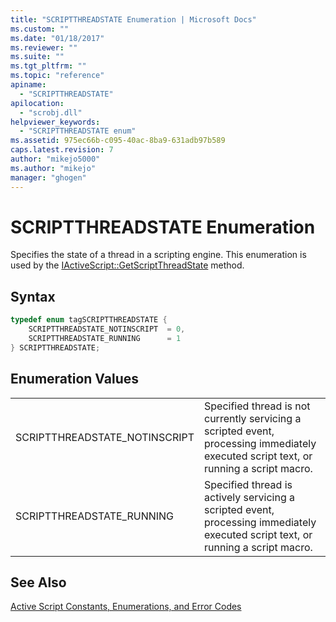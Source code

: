 ```yaml
---
title: "SCRIPTTHREADSTATE Enumeration | Microsoft Docs"
ms.custom: ""
ms.date: "01/18/2017"
ms.reviewer: ""
ms.suite: ""
ms.tgt_pltfrm: ""
ms.topic: "reference"
apiname: 
  - "SCRIPTTHREADSTATE"
apilocation: 
  - "scrobj.dll"
helpviewer_keywords: 
  - "SCRIPTTHREADSTATE enum"
ms.assetid: 975ec66b-c095-40ac-8ba9-631adb97b589
caps.latest.revision: 7
author: "mikejo5000"
ms.author: "mikejo"
manager: "ghogen"
---
```

# SCRIPTTHREADSTATE Enumeration
Specifies the state of a thread in a scripting engine. This enumeration is used by the [IActiveScript::GetScriptThreadState](../../winscript/reference/iactivescript-getscriptthreadstate.md) method.  
  
## Syntax  
  
```cpp
typedef enum tagSCRIPTTHREADSTATE {  
    SCRIPTTHREADSTATE_NOTINSCRIPT  = 0,  
    SCRIPTTHREADSTATE_RUNNING      = 1  
} SCRIPTTHREADSTATE;  
```  
  
## Enumeration Values  
  
|||  
|-|-|  
|SCRIPTTHREADSTATE_NOTINSCRIPT|Specified thread is not currently servicing a scripted event, processing immediately executed script text, or running a script macro.|  
|SCRIPTTHREADSTATE_RUNNING|Specified thread is actively servicing a scripted event, processing immediately executed script text, or running a script macro.|  
  
## See Also  
 [Active Script Constants, Enumerations, and Error Codes](../../winscript/reference/active-script-constants-enumerations-and-error-codes.md)